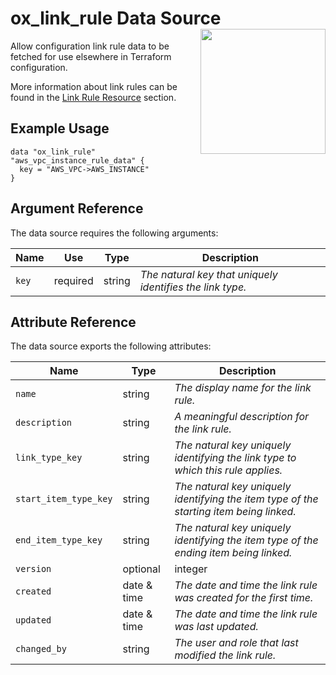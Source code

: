 # ox_link_rule Data Source  <img src="../../../docs/pics/ox.png" width="200" height="200" align="right">

Allow configuration link rule data to be fetched for use elsewhere in Terraform configuration.

More information about link rules can be found in the [Link Rule Resource](../resources/ox_link_rule.md) section.

## Example Usage

```hcl
data "ox_link_rule" "aws_vpc_instance_rule_data" {
  key = "AWS_VPC->AWS_INSTANCE"
}
```

## Argument Reference

The data source requires the following arguments:

| Name | Use | Type |  Description |
|---|---|---|---|
| `key` | required | string | *The natural key that uniquely identifies the link type.* |

## Attribute Reference

The data source exports the following attributes:

| Name | Type |  Description |
|---|---|---|
| `name`| string | *The display name for the link rule.* |
| `description`| string | *A meaningful description for the link rule.* |
| `link_type_key` | string | *The natural key uniquely identifying the link type to which this rule applies.* |
| `start_item_type_key` | string | *The natural key uniquely identifying the item type of the starting item being linked.* |
| `end_item_type_key` | string | *The natural key uniquely identifying the item type of the ending item being linked.* |
| `version` | optional | integer | *The version number of the link type for [optimistic concurrency control](https://en.wikipedia.org/wiki/Optimistic_concurrency_control) purposes. If specified, the entity can be written provided that the specified version number matches the one in the database. If no specified, optimistic locking is disabled.* |
| `created` | date & time | *The date and time the link rule was created for the first time.* |
| `updated` | date & time | *The date and time the link rule was last updated.* |
| `changed_by` | string | *The user and role that last modified the link rule.* |